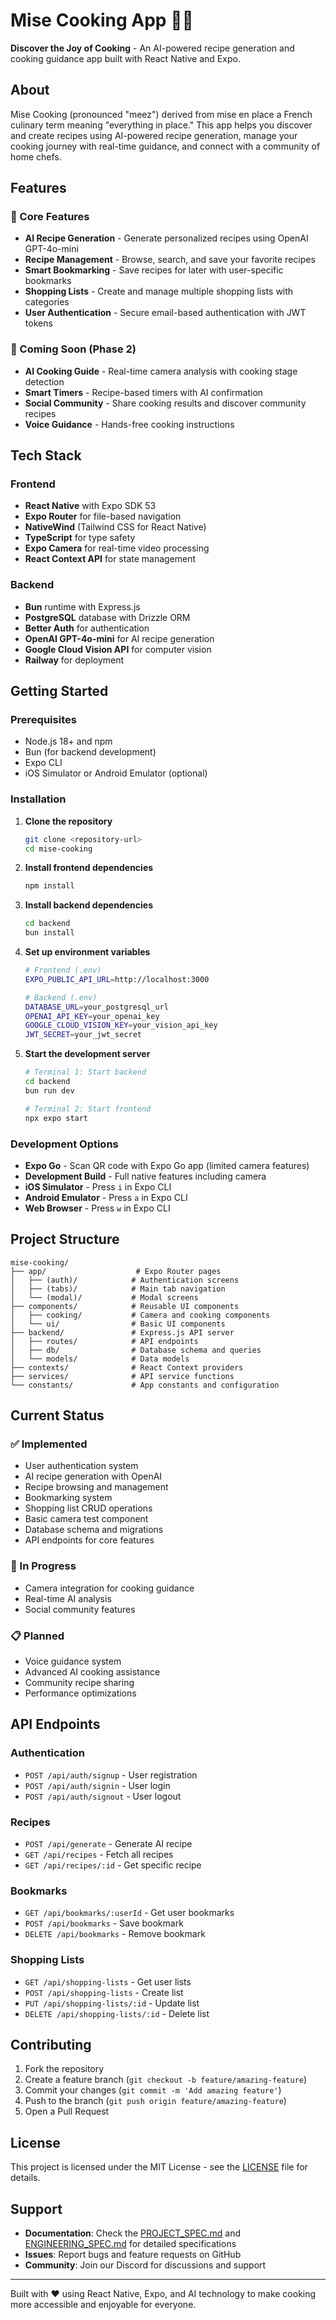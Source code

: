 # Mise Cooking App 👨‍🍳

**Discover the Joy of Cooking** - An AI-powered recipe generation and cooking guidance app built with React Native and Expo.

## About

Mise Cooking (pronounced "meez") derived from mise en place a French culinary term meaning "everything in place." This app helps you discover and create recipes using AI-powered recipe generation, manage your cooking journey with real-time guidance, and connect with a community of home chefs.

## Features

### 🎯 Core Features
- **AI Recipe Generation** - Generate personalized recipes using OpenAI GPT-4o-mini
- **Recipe Management** - Browse, search, and save your favorite recipes
- **Smart Bookmarking** - Save recipes for later with user-specific bookmarks
- **Shopping Lists** - Create and manage multiple shopping lists with categories
- **User Authentication** - Secure email-based authentication with JWT tokens

### 🔮 Coming Soon (Phase 2)
- **AI Cooking Guide** - Real-time camera analysis with cooking stage detection
- **Smart Timers** - Recipe-based timers with AI confirmation
- **Social Community** - Share cooking results and discover community recipes
- **Voice Guidance** - Hands-free cooking instructions

## Tech Stack

### Frontend
- **React Native** with Expo SDK 53
- **Expo Router** for file-based navigation
- **NativeWind** (Tailwind CSS for React Native)
- **TypeScript** for type safety
- **Expo Camera** for real-time video processing
- **React Context API** for state management

### Backend
- **Bun** runtime with Express.js
- **PostgreSQL** database with Drizzle ORM
- **Better Auth** for authentication
- **OpenAI GPT-4o-mini** for AI recipe generation
- **Google Cloud Vision API** for computer vision
- **Railway** for deployment

## Getting Started

### Prerequisites
- Node.js 18+ and npm
- Bun (for backend development)
- Expo CLI
- iOS Simulator or Android Emulator (optional)

### Installation

1. **Clone the repository**
   ```bash
   git clone <repository-url>
   cd mise-cooking
   ```

2. **Install frontend dependencies**
   ```bash
   npm install
   ```

3. **Install backend dependencies**
   ```bash
   cd backend
   bun install
   ```

4. **Set up environment variables**
   ```bash
   # Frontend (.env)
   EXPO_PUBLIC_API_URL=http://localhost:3000
   
   # Backend (.env)
   DATABASE_URL=your_postgresql_url
   OPENAI_API_KEY=your_openai_key
   GOOGLE_CLOUD_VISION_KEY=your_vision_api_key
   JWT_SECRET=your_jwt_secret
   ```

5. **Start the development server**
   ```bash
   # Terminal 1: Start backend
   cd backend
   bun run dev
   
   # Terminal 2: Start frontend
   npx expo start
   ```

### Development Options

- **Expo Go** - Scan QR code with Expo Go app (limited camera features)
- **Development Build** - Full native features including camera
- **iOS Simulator** - Press `i` in Expo CLI
- **Android Emulator** - Press `a` in Expo CLI
- **Web Browser** - Press `w` in Expo CLI

## Project Structure

```
mise-cooking/
├── app/                    # Expo Router pages
│   ├── (auth)/            # Authentication screens
│   ├── (tabs)/            # Main tab navigation
│   └── (modal)/           # Modal screens
├── components/            # Reusable UI components
│   ├── cooking/           # Camera and cooking components
│   └── ui/                # Basic UI components
├── backend/               # Express.js API server
│   ├── routes/            # API endpoints
│   ├── db/                # Database schema and queries
│   └── models/            # Data models
├── contexts/              # React Context providers
├── services/              # API service functions
└── constants/             # App constants and configuration
```

## Current Status

### ✅ Implemented
- User authentication system
- AI recipe generation with OpenAI
- Recipe browsing and management
- Bookmarking system
- Shopping list CRUD operations
- Basic camera test component
- Database schema and migrations
- API endpoints for core features

### 🚧 In Progress
- Camera integration for cooking guidance
- Real-time AI analysis
- Social community features

### 📋 Planned
- Voice guidance system
- Advanced AI cooking assistance
- Community recipe sharing
- Performance optimizations

## API Endpoints

### Authentication
- `POST /api/auth/signup` - User registration
- `POST /api/auth/signin` - User login
- `POST /api/auth/signout` - User logout

### Recipes
- `POST /api/generate` - Generate AI recipe
- `GET /api/recipes` - Fetch all recipes
- `GET /api/recipes/:id` - Get specific recipe

### Bookmarks
- `GET /api/bookmarks/:userId` - Get user bookmarks
- `POST /api/bookmarks` - Save bookmark
- `DELETE /api/bookmarks` - Remove bookmark

### Shopping Lists
- `GET /api/shopping-lists` - Get user lists
- `POST /api/shopping-lists` - Create list
- `PUT /api/shopping-lists/:id` - Update list
- `DELETE /api/shopping-lists/:id` - Delete list

## Contributing

1. Fork the repository
2. Create a feature branch (`git checkout -b feature/amazing-feature`)
3. Commit your changes (`git commit -m 'Add amazing feature'`)
4. Push to the branch (`git push origin feature/amazing-feature`)
5. Open a Pull Request

## License

This project is licensed under the MIT License - see the [LICENSE](LICENSE) file for details.

## Support

- **Documentation**: Check the [PROJECT_SPEC.md](PROJECT_SPEC.md) and [ENGINEERING_SPEC.md](ENGINEERING_SPEC.md) for detailed specifications
- **Issues**: Report bugs and feature requests on GitHub
- **Community**: Join our Discord for discussions and support

---

Built with ❤️ using React Native, Expo, and AI technology to make cooking more accessible and enjoyable for everyone.
